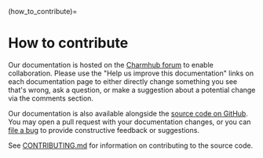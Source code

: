 (how_to_contribute)=

# How to contribute

Our documentation is hosted on the [Charmhub forum](https://discourse.charmhub.io/t/wordpress-documentation-overview/4052) to enable collaboration. Please use the "Help us improve this documentation" links on each documentation page to either directly change something you see that's wrong, ask a question, or make a suggestion about a potential change via the comments section.

Our documentation is also available alongside the [source code on GitHub](https://github.com/canonical/wordpress-k8s-operator/).
You may open a pull request with your documentation changes, or you can
[file a bug](https://github.com/canonical/wordpress-k8s-operator/issues) to provide constructive feedback or suggestions.

See [CONTRIBUTING.md](https://github.com/canonical/wordpress-k8s-operator/blob/main/CONTRIBUTING.md)
for information on contributing to the source code.
